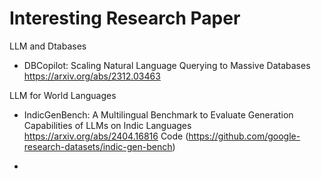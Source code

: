 # Interesting Research Paper

LLM and Dtabases

- DBCopilot: Scaling Natural Language Querying to Massive Databases https://arxiv.org/abs/2312.03463

LLM for World Languages

- IndicGenBench: A Multilingual Benchmark to Evaluate Generation Capabilities of LLMs on Indic Languages https://arxiv.org/abs/2404.16816 Code (https://github.com/google-research-datasets/indic-gen-bench)

- 


